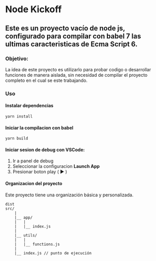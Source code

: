 # Node Kickoff
## Este es un proyecto vacío de node js, configurado para compilar con **babel 7** las ultimas caracteristicas de **Ecma Script 6**.

### Objetivo:
La idea de este proyecto es utilizarlo para probar codigo o desarrollar funciones de manera aislada, sin necesidad de compilar el proyecto completo en el cual se este trabajando.

### Uso

#### Instalar dependencias
```
yarn install
```

#### Iniciar la compilacion con babel
```
yarn build
```

#### Iniciar sesion de debug con VSCode:
1) Ir a panel de debug
2) Seleccionar la configuracion **Launch App**
3) Presionar boton play ( ► ) 

#### Organizacion del proyecto

Este proyecto tiene una organización básica y personalizada.

```
dist
src/
    |
    |__ app/
    |   |
    |   |__ index.js
    |
    |__ utils/
    |   |
    |   |__ functions.js
    |
    |__ index.js // punto de ejecución

```
